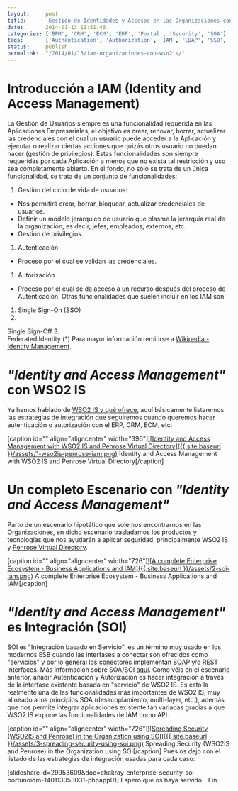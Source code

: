 ```yaml
---
layout:     post
title:      'Gestión de Identidades y Accesos en las Organizaciones con WSO2 IS'
date:       2014-01-13 11:51:46
categories: ['BPM', 'CRM', 'ECM', 'ERP', 'Portal', 'Security', 'SOA']
tags:       ['Authentication', 'Authorization', 'IAM', 'LDAP', 'SSO', 'WSO2']
status:     publish 
permalink:  "/2014/01/13/iam-organizaciones-con-wso2is/"
---
```

# Introducción a IAM (Identity and Access Management)
La Gestión de Usuarios siempre es una funcionalidad requerida en las Aplicaciones Empresariales, el objetivo es crear, renovar, borrar, actualizar las credenciales con el cual un usuario puede acceder a la Aplicación y ejecutar o realizar ciertas acciones que quizás otros usuario no puedan hacer (gestión de privilegios).
Estas funcionalidades son siempre requeridas por cada Aplicación a menos que no exista tal restricción y uso sea completamente abierto. En el fondo, no sólo se trata de un única funcionalidad, se trata de un conjunto de funcionalidades:
1. Gestión del ciclo de vida de usuarios:
* Nos permitirá crear, borrar, bloquear, actualizar credenciales de usuarios.
* Definir un modelo jerárquico de usuario que plasme la jerarquía real de la organización, es decir, jefes, empleados, externos, etc.
* Gestión de privilegios.
1. Autenticación
* Proceso por el cual se validan las credenciales.
1. Autorización
* Proceso por el cual se da acceso a un recurso después del proceso de Autenticación.
Otras funcionalidades que suelen incluir en los IAM son:
1. Single Sign-On (SSO)
2.   
Single Sign-Off
3.   
Federated Identity
(*) Para mayor información remitirse a [Wikipedia - Identity Management](http://en.wikipedia.org/wiki/Identity_management "Wikipedia - Identity Management").

# _"Identity and Access Management"_ con WSO2 IS

Ya hemos hablado de [WSO2 IS y qué ofrece](http://holisticsecurity.wordpress.com/2013/11/28/starting-wso2-identity-server/ "STARTING WITH WSO2 IDENTITY SERVER \(SECURITY AS SERVICE\)"), aquí básicamente listaremos las estrategias de integración que seguiremos cuando queremos hacer autenticación o autorización con el ERP, CRM, ECM, etc.

[caption id="" align="aligncenter" width="396"][![Identity and Access Management with WSO2 IS and Penrose Virtual Directory]({{ site.baseurl }}/assets/1-wso2is-penrose-iam.png)](https://dl.dropboxusercontent.com/u/2961879/blog.sec/blog20131231_iam_wso2is/1-wso2is-penrose-iam.png) Identity and Access Management with WSO2 IS and Penrose Virtual Directory[/caption]

# Un completo Escenario con _"Identity and Access Management"_

Parto de un escenario hipotético que solemos encontrarnos en las Organizaciones, en dicho escenario trasladamos los productos y tecnologías que nos ayudarán a aplicar seguridad, principalmente WSO2 IS y [Penrose Virtual Directory](https://github.com/Chilcano/penrose-server "Penrose Virtual Directory").

[caption id="" align="aligncenter" width="726"][![A complete Enterprise Ecosystem - Business Applications and IAM]({{ site.baseurl }}/assets/2-soi-iam.png)](https://dl.dropboxusercontent.com/u/2961879/blog.sec/blog20131231_iam_wso2is/2-soi-iam.png) A complete Enterprise Ecosystem - Business Applications and IAM[/caption]

# _"Identity and Access Management"_ es Integración (SOI)

SOI es "Integración basado en Servicio", es un término muy usado en los modernos ESB cuando las interfases a conectar son ofrecidos como "servicios" y por lo general los conectores implementan SOAP y/o REST interfaces. Más información sobre SOA/SOI [aquí](http://en.wikipedia.org/wiki/Service-oriented_architecture_implementation_framework#Service-oriented_integration "SOA and SOI").
Como véis en el escenario anterior, añadir Autenticación y Autorización es hacer integración a través de la interfase existente basada en "servicio" de WSO2 IS. Es esto la realmente una de las funcionalidades más importantes de WSO2 IS, muy alineado a los principios SOA (desacoplamiento, multi-layer, etc.), además que nos permite integrar aplicaciones existente tan variadas gracias a que WSO2 IS expone las funcionalidades de IAM como API.

[caption id="" align="aligncenter" width="726"][![Spreading Security \(WSO2IS and Penrose\) in the Organization using SOI]({{ site.baseurl }}/assets/3-spreading-security-using-soi.png)](https://dl.dropboxusercontent.com/u/2961879/blog.sec/blog20131231_iam_wso2is/3-spreading-security-using-soi.png) Spreading Security (WSO2IS and Penrose) in the Organization using SOI[/caption]
Pues os dejo con el listado de las estrategias de integración usadas para cada caso:

[slideshare id=29953609&doc=chakray-enterprise-security-soi-portunoidm-140113053031-phpapp01]
Espero que os haya servido.
-Fin
